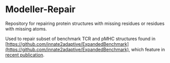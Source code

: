 # Modeller-Repair

Repository for repairing protein structures with missing residues or residues with missing atoms.

Used to repair subset of benchmark TCR and pMHC structures found in [https://github.com/innate2adaptive/ExpandedBenchmark](https://github.com/innate2adaptive/ExpandedBenchmark), which feature in [recent publication](https://doi.org/10.3389/fimmu.2021.686127).

